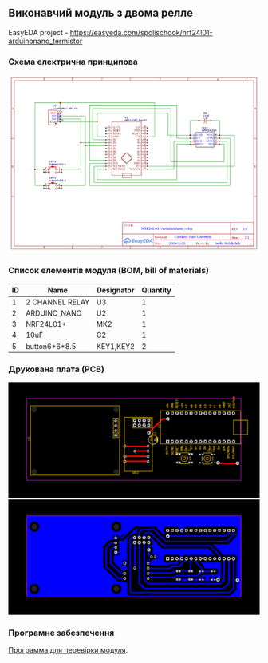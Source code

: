 ## Виконавчий модуль з двома релле

EasyEDA project - 
https://easyeda.com/spolischook/nrf24l01-arduinonano_termistor

### Схема електрична принципова

![схема підключення](doc/images/Schematic_NRF24L01+ArduinoNano_2raly_NRF24L01+ArduinoNano_relay.png)

### Список елементів модуля (BOM, bill of materials)

|ID |Name         |Designator         |Quantity|
|---|-------------|-------------------|--------|
|1  |2 CHANNEL RELAY|U3                 |1       |
|2  |ARDUINO_NANO |U2                 |1       |
|3  |NRF24L01+    |MK2                |1       |
|4  |10uF         |C2                 |1       |
|5  |button6\*6\*8.5|KEY1,KEY2          |2       |

### Друкована плата (PCB)

![PCB top](doc/images/PCB_top.png)
![PCB top](doc/images/PCB_bottom.png)

### Програмне забезпечення

[Программа для перевірки модуля](src/main.cpp).

